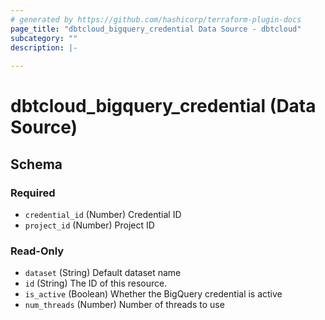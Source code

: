 ```yaml
---
# generated by https://github.com/hashicorp/terraform-plugin-docs
page_title: "dbtcloud_bigquery_credential Data Source - dbtcloud"
subcategory: ""
description: |-
  
---
```


# dbtcloud_bigquery_credential (Data Source)





<!-- schema generated by tfplugindocs -->
## Schema

### Required

- `credential_id` (Number) Credential ID
- `project_id` (Number) Project ID

### Read-Only

- `dataset` (String) Default dataset name
- `id` (String) The ID of this resource.
- `is_active` (Boolean) Whether the BigQuery credential is active
- `num_threads` (Number) Number of threads to use


